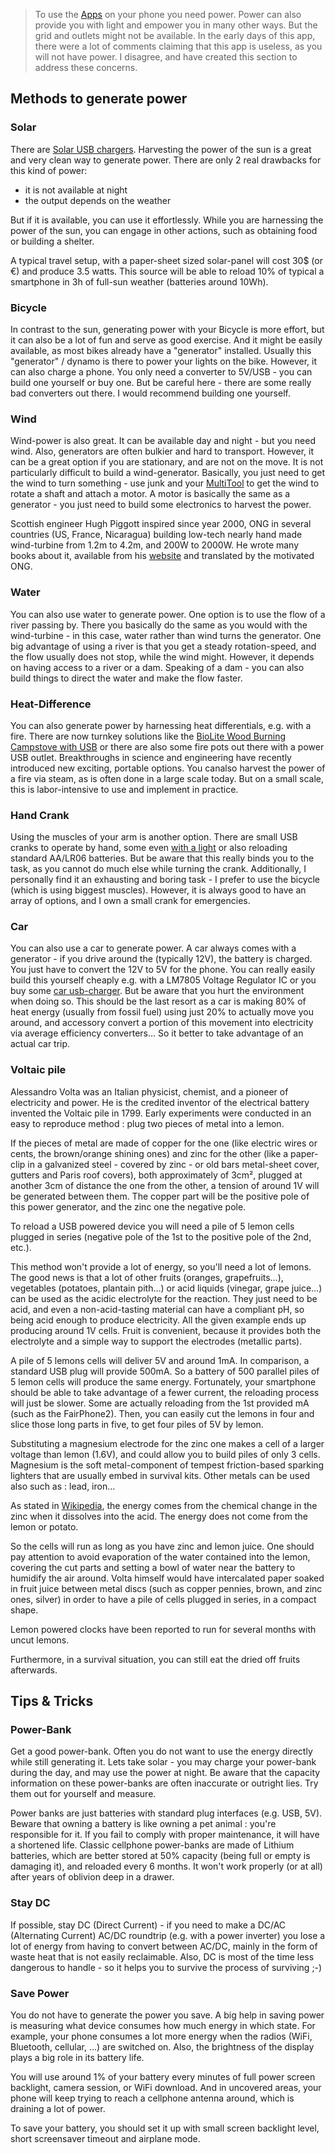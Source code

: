 > To use the [Apps](Apps) on your phone you need power. Power can also provide you with light and empower you in many other ways. But the grid and outlets might not be available. In the early days of this app, there were a lot of comments claiming that this app is useless, as you will not have power. I disagree, and have created this section to address these concerns.

## Methods to generate power
 
### Solar

There are [Solar USB chargers](SolarUSBCharger). Harvesting the power of the sun is a great and very clean way to generate power. There are only 2 real drawbacks for this kind of power:

* it is not available at night 
* the output depends on the weather

But if it is available, you can use it effortlessly. While you are harnessing the power of the sun, you can engage in other actions, such as obtaining food or building a shelter.

A typical travel setup, with a paper-sheet sized solar-panel will cost 30$ (or €) and produce 3.5 watts. This source will be able to reload 10% of typical a smartphone in 3h of full-sun weather (batteries around 10Wh).

### Bicycle

In contrast to the sun, generating power with your Bicycle is more effort, but it can also be a lot of fun and serve as good exercise. And it might be easily available, as most bikes already have a "generator" installed. Usually this "generator" / dynamo is there to power your lights on the bike. However, it can also charge a phone. You only need a converter to 5V/USB - you can build one yourself or buy one. But be careful here - there are some really bad converters out there. I would recommend building one yourself.

### Wind

Wind-power is also great. It can be available day and night - but you need wind. Also, generators are often bulkier and hard to transport. However, it can be a great option if you are stationary, and are not on the move. It is not particularly  difficult to build a wind-generator. Basically, you just need to get the wind to turn something - use junk and your [MultiTool](MultiTool) to get the wind to rotate a shaft and attach a motor. A motor is basically the same as a generator - you just need to build some electronics to harvest the power.

Scottish engineer Hugh Piggott inspired since year 2000, ONG in several countries (US, France, Nicaragua) building low-tech nearly hand made wind-turbine from 1.2m to 4.2m, and 200W to 2000W. He wrote many books about it, available from his [website](http://scoraigwind.co.uk/) and translated by the motivated ONG.

### Water

You can also use water to generate power. One option is to use the flow of a river passing by. There you basically do the same as you would with the wind-turbine - in this case, water rather than wind turns the generator. One big advantage of using a river is that you get a steady rotation-speed, and the flow usually does not stop, while the wind might. However, it depends on having access to a river or a dam. Speaking of a dam - you can also build things to direct the water and make the flow faster.

### Heat-Difference

You can also generate power by harnessing heat differentials, e.g. with a fire. There are now turnkey solutions like the [BioLite Wood Burning Campstove with USB](CampStoveUSB) or there are also some fire pots out there with a power USB outlet. Breakthroughs in science and engineering have recently introduced new exciting, portable options. You canalso harvest the power of a fire via steam, as is often done in a large scale today. But on a small scale, this is labor-intensive to use and implement in practice.

### Hand Crank

Using the muscles of your arm is another option. There are small USB cranks to operate by hand, some even [with a light](HandCrankUSB) or also reloading standard AA/LR06 batteries. But be aware that this really binds you to the task, as you cannot do much else while turning the crank. Additionally, I personally find it an exhausting and boring task - I prefer to use the bicycle (which is using biggest muscles). However, it is always good to have an array of options, and I own a small crank for emergencies.

### Car

You can also use a car to generate power. A car always comes with a generator - if you drive around the (typically 12V), the battery is charged. You just have to convert the 12V to 5V for the phone. You can really easily build this yourself cheaply e.g. with a LM7805 Voltage Regulator IC or you buy some [car usb-charger](CarUSBCharger). But be aware that you hurt the environment when doing so. This should be the last resort as a car is making 80% of heat energy (usually from fossil fuel) using just 20% to actually move you around, and accessory convert a portion of this movement into electricity via average efficiency converters… So it better to take advantage of an actual car trip.

### Voltaic pile

Alessandro Volta was an Italian physicist, chemist, and a pioneer of electricity and power. He is the credited inventor of the electrical battery invented the Voltaic pile in 1799. Early experiments were conducted in an easy to reproduce method : plug two pieces of metal into a lemon.

If the pieces of metal are made of copper for the one (like electric wires or cents, the brown/orange shining ones) and zinc for the other (like a paper-clip in a galvanized steel - covered by zinc - or old bars metal-sheet cover, gutters and Paris roof covers), both approximately of 3cm², plugged at another 3cm of distance the one from the other, a tension of around 1V will be generated between them. The copper part will be the positive pole of this power generator, and the zinc one the negative pole.

To reload a USB powered device you will need a pile of 5 lemon cells plugged in series (negative pole of the 1st to the positive pole of the 2nd, etc.).

This method won't provide a lot of energy, so you'll need a lot of lemons. The good news is that a lot of other fruits (oranges, grapefruits…), vegetables (potatoes, plantain pith…) or acid liquids (vinegar, grape juice…) can be used as the acidic electrolyte for the reaction. They just need to be acid, and even a non-acid-tasting material can have a compliant pH, so being acid enough to produce electricity. All the given example ends up producing around 1V cells. Fruit is convenient, because it provides both the electrolyte and a simple way to support the electrodes (metallic parts).

A pile of 5 lemons cells will deliver 5V and around 1mA. In comparison, a standard USB plug will provide 500mA. So a battery of 500 parallel piles of 5 lemon cells will produce the same energy. Fortunately, your smartphone should be able to take advantage of a fewer current, the reloading process will just be slower. Some are actually reloading from the 1st provided mA (such as the FairPhone2). Then, you can easily cut the lemons in four and slice those long parts in five, to get four piles of 5V by lemon.

Substituting a magnesium electrode for the zinc one makes a cell of a larger voltage than lemon (1.6V), and could allow you to build piles of only 3 cells. Magnesium is the soft metal-component of tempest friction-based sparking lighters that are usually embed in survival kits. Other metals can be used also such as : lead, iron…

As stated in [Wikipedia](https://en.wikipedia.org/wiki/Lemon_battery), the energy comes from the chemical change in the zinc when it dissolves into the acid. The energy does not come from the lemon or potato.

So the cells will run as long as you have zinc and lemon juice. One should pay attention to avoid evaporation of the water contained into the lemon, covering the cut parts and setting a bowl of water near the battery to humidify the air around. Volta himself would have intercalated paper soaked in fruit juice between metal discs (such as copper pennies, brown, and zinc ones, silver) in order to have a pile of cells plugged in series, in a compact shape.

Lemon powered clocks have been reported to run for several months with uncut lemons.

Furthermore, in a survival situation, you can still eat the dried off fruits afterwards.

## Tips & Tricks

### Power-Bank

Get a good power-bank. Often you do not want to use the energy directly while still generating it. Lets take solar - you may charge your power-bank during the day, and may use the power at night. Be aware that the capacity information on these power-banks are often inaccurate or outright lies. Try them out for yourself and measure.

Power banks are just batteries with standard plug interfaces (e.g. USB, 5V). Beware that owning a battery is like owning a pet animal : you're responsible for it. If you fail to comply with proper maintenance, it will have a shortened life. Classic cellphone power-banks are made of Lithium batteries, which are better stored at 50% capacity (being full or empty is damaging it), and reloaded every 6 months. It won't work properly (or at all) after years of oblivion deep in a drawer.

### Stay DC

If possible, stay DC (Direct Current) - if you need to make a DC/AC (Alternating Current) AC/DC roundtrip (e.g. with a power inverter) you lose a lot of energy from having to convert between AC/DC, mainly in the form of waste heat that is not easily reclaimable. Also, DC is most of the time less dangerous to handle - so it helps you to survive the process of surviving ;-)

### Save Power

You do not have to generate the power you save. A big help in saving power is measuring what device consumes how much energy in which state. For example, your phone consumes a lot more energy when the radios (WiFi, Bluetooth, cellular, …) are switched on. Also, the brightness of the display plays a big role in its battery life.

You will use around 1% of your battery every minutes of full power screen backlight, camera session, or WiFi download. And in uncovered areas, your phone will keep trying to reach a cellphone antenna around, which is draining a lot of power.

To save your battery, you should set it up with small screen backlight level, short screensaver timeout and airplane mode.
